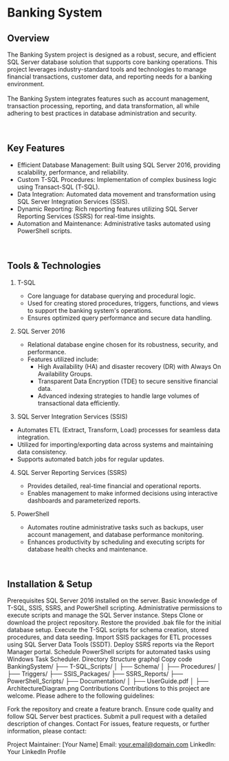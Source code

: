 # Banking System

## Overview
The Banking System project is designed as a robust, secure, and efficient SQL Server database solution that supports core banking operations. This project leverages industry-standard tools and technologies to manage financial transactions, customer data, and reporting needs for a banking environment.
<br><br>
The Banking System integrates features such as account management, transaction processing, reporting, and data transformation, all while adhering to best practices in database administration and security.

<br>

## Key Features
- Efficient Database Management: Built using SQL Server 2016, providing scalability, performance, and reliability.
- Custom T-SQL Procedures: Implementation of complex business logic using Transact-SQL (T-SQL).
- Data Integration: Automated data movement and transformation using SQL Server Integration Services (SSIS).
- Dynamic Reporting: Rich reporting features utilizing SQL Server Reporting Services (SSRS) for real-time insights.
- Automation and Maintenance: Administrative tasks automated using PowerShell scripts.

<br>

## Tools & Technologies
1. T-SQL
    - Core language for database querying and procedural logic.
    - Used for creating stored procedures, triggers, functions, and views to support the banking system's operations.
    - Ensures optimized query performance and secure data handling.

2. SQL Server 2016
    - Relational database engine chosen for its robustness, security, and performance.
    - Features utilized include:
        - High Availability (HA) and disaster recovery (DR) with Always On Availability Groups.
        - Transparent Data Encryption (TDE) to secure sensitive financial data.
        - Advanced indexing strategies to handle large volumes of transactional data efficiently.

3. SQL Server Integration Services (SSIS)
- Automates ETL (Extract, Transform, Load) processes for seamless data integration.
- Utilized for importing/exporting data across systems and maintaining data consistency.
- Supports automated batch jobs for regular updates.
  
4. SQL Server Reporting Services (SSRS)
    - Provides detailed, real-time financial and operational reports.
    - Enables management to make informed decisions using interactive dashboards and parameterized reports.

5. PowerShell
    - Automates routine administrative tasks such as backups, user account management, and database performance monitoring.
    - Enhances productivity by scheduling and executing scripts for database health checks and maintenance.

<br>

## Installation & Setup
Prerequisites
SQL Server 2016 installed on the server.
Basic knowledge of T-SQL, SSIS, SSRS, and PowerShell scripting.
Administrative permissions to execute scripts and manage the SQL Server instance.
Steps
Clone or download the project repository.
Restore the provided .bak file for the initial database setup.
Execute the T-SQL scripts for schema creation, stored procedures, and data seeding.
Import SSIS packages for ETL processes using SQL Server Data Tools (SSDT).
Deploy SSRS reports via the Report Manager portal.
Schedule PowerShell scripts for automated tasks using Windows Task Scheduler.
Directory Structure
graphql
Copy code
BankingSystem/
├── T-SQL_Scripts/
│   ├── Schema/
│   ├── Procedures/
│   ├── Triggers/
├── SSIS_Packages/
├── SSRS_Reports/
├── PowerShell_Scripts/
├── Documentation/
│   ├── UserGuide.pdf
│   ├── ArchitectureDiagram.png
Contributions
Contributions to this project are welcome. Please adhere to the following guidelines:

Fork the repository and create a feature branch.
Ensure code quality and follow SQL Server best practices.
Submit a pull request with a detailed description of changes.
Contact
For issues, feature requests, or further information, please contact:

Project Maintainer: [Your Name]
Email: your.email@domain.com
LinkedIn: Your LinkedIn Profile
